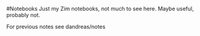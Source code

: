 #Notebooks
Just my Zim notebooks, not much to see here. Maybe useful, probably not.

For previous notes see dandreas/notes
